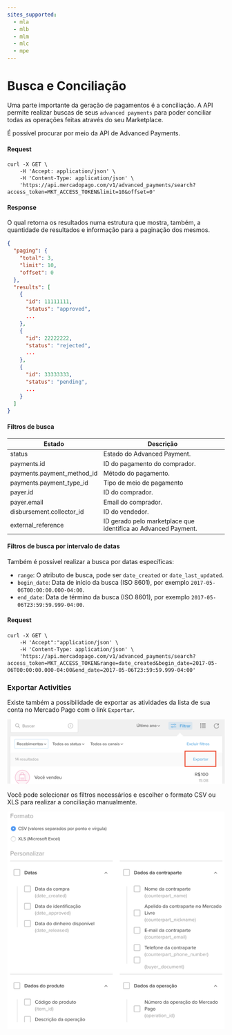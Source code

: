 ```yaml
---
sites_supported:
  - mla
  - mlb
  - mlm
  - mlc
  - mpe
---
```


# Busca e Conciliação

Uma parte importante da geração de pagamentos é a conciliação. A API permite realizar buscas de seus `advanced payments` para poder conciliar todas as operações feitas através do seu Marketplace.

É possível procurar por meio da API de Advanced Payments.

#### Request
```curl
curl -X GET \
    -H 'Accept: application/json' \
    -H 'Content-Type: application/json' \
    'https://api.mercadopago.com/v1/advanced_payments/search?access_token=MKT_ACCESS_TOKEN&limit=10&offset=0'
```

#### Response
O qual retorna os resultados numa estrutura que mostra, também, a quantidade de resultados e informação para a paginação dos mesmos.
```json
{
  "paging": {
    "total": 3,
    "limit": 10,
    "offset": 0
  },
  "results": [
    {
      "id": 11111111,
      "status": "approved",
      ...
    },
    {
      "id": 22222222,
      "status": "rejected",
      ...
    },
    {
      "id": 33333333,
      "status": "pending",
      ...
    }
  ]
}
```

#### Filtros de busca

Estado                      |Descrição                                                          |
----------------------------|-------------------------------------------------------------------|
status                      |Estado do Advanced Payment.                                        |
payments.id                 |ID do pagamento do comprador.                                      |
payments.payment_method_id  |Método do pagamento.                                               |
payments.payment_type_id    |Tipo de meio de pagamento                                          |     
payer.id                    |ID do comprador.                                                   |
payer.email                 |Email do comprador.                                                |
disbursement.collector_id   |ID do vendedor.                                                    |
external_reference          |ID gerado pelo marketplace que identifica ao Advanced Payment.     |

#### Filtros de busca por intervalo de datas

Também é possível realizar a busca por datas específicas:

* `range`: O atributo de busca, pode ser `date_created` or `date_last_updated`.
* `begin_date`: Data de início da busca (ISO 8601), por exemplo `2017-05-06T00:00:00.000-04:00`.
* `end_date`: Data de término da busca (ISO 8601), por exemplo `2017-05-06T23:59:59.999-04:00`.

#### Request
```curl
curl -X GET \
    -H 'Accept":"application/json' \
    -H 'Content-Type: application/json' \
    'https://api.mercadopago.com/v1/advanced_payments/search?access_token=MKT_ACCESS_TOKEN&range=date_created&begin_date=2017-05-06T00:00:00.000-04:00&end_date=2017-05-06T23:59:59.999-04:00'
```

### Exportar Activities

Existe também a possibilidade de exportar as atividades da lista de sua conta no Mercado Pago com o link `Exportar`.

![export_activities](/images/advanced-payments/export_activities.png)

Você pode selecionar os filtros necessários e escolher o formato CSV ou XLS para realizar a conciliação manualmente.

![export_activities_2](/images/advanced-payments/export_activities_2.png)
